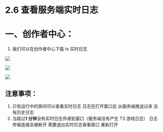 # 2.6 查看服务端实时日志

# 一、创作者中心：

1. 我们可以在创作者中心下载 ts 实时日志

![](https:/wstatic-a1.233leyuan.com/productdocs/static/boxcnDQJiijHYa3DJtbveBXndUf.jpg)

![](https:/wstatic-a1.233leyuan.com/productdocs/static/boxcnMADinceeoC85bFxErtqabd.jpeg)

![](https:/wstatic-a1.233leyuan.com/productdocs/static/boxcnWn88Bq74Oh05wgfTeH1Jsd.png)

## 注意事项：

1. 只有运行中的房间可以查看实时日志 日志在打开窗口后 从服务端推送过来 没有历史日志
2. 当超过<strong>1 分钟</strong>没有实时日志传递到窗口（服务端没有产生 TS 游戏日志） 日志传输连接会被断开 需要退出实时日志查看窗口 重新打开
